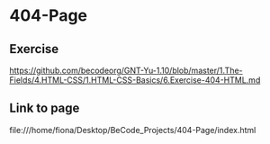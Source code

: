 # 404-Page

## Exercise

https://github.com/becodeorg/GNT-Yu-1.10/blob/master/1.The-Fields/4.HTML-CSS/1.HTML-CSS-Basics/6.Exercise-404-HTML.md

## Link to page

file:///home/fiona/Desktop/BeCode_Projects/404-Page/index.html

